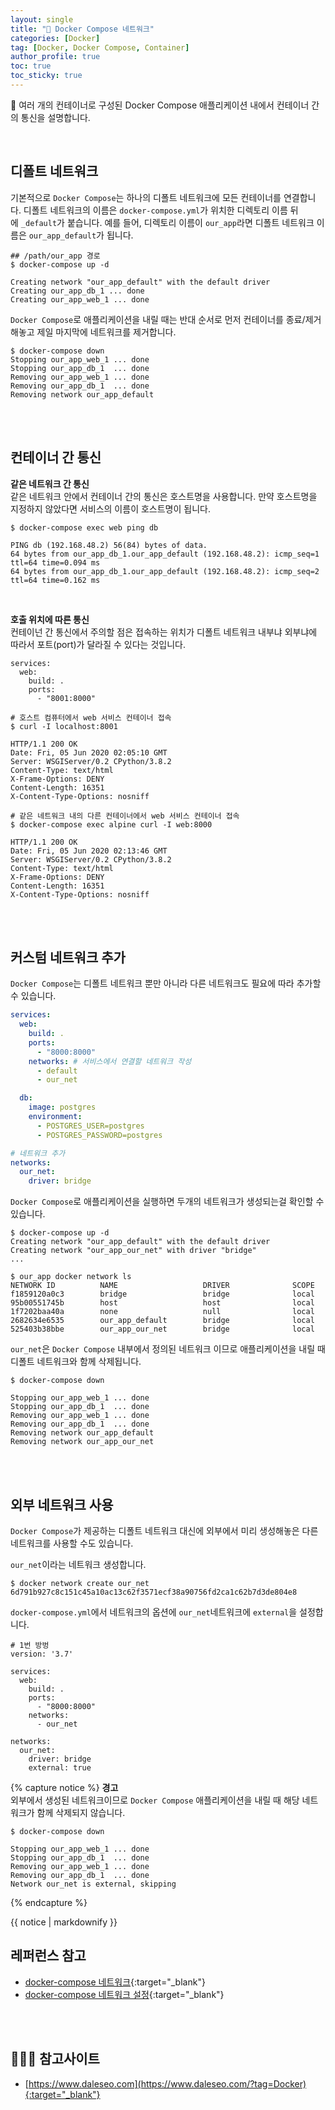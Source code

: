 ```yaml
---
layout: single
title: "🐳 Docker Compose 네트워크"
categories: [Docker]
tag: [Docker, Docker Compose, Container]
author_profile: true
toc: true
toc_sticky: true
---
```


💾 여러 개의 컨테이너로 구성된 Docker Compose 애플리케이션 내에서 컨테이너 간의 통신을 설명합니다.

<br/>

## 디폴트 네트워크
기본적으로 `Docker Compose`는 하나의 디폴트 네트워크에 모든 컨테이너를 연결합니다. 디폴트 네트워크의 이름은 `docker-compose.yml`가 위치한 디렉토리 이름 뒤에 `_default`가 붙습니다. 예를 들어, 디렉토리 이름이 `our_app`라면 디폴트 네트워크 이름은 `our_app_default`가 됩니다.
```shell
## /path/our_app 경로
$ docker-compose up -d

Creating network "our_app_default" with the default driver
Creating our_app_db_1 ... done
Creating our_app_web_1 ... done
```
`Docker Compose`로 애플리케이션을 내릴 때는 반대 순서로 먼저 컨테이너를 종료/제거해놓고 제일 마지막에 네트워크를 제거합니다.
```shell
$ docker-compose down
Stopping our_app_web_1 ... done
Stopping our_app_db_1  ... done
Removing our_app_web_1 ... done
Removing our_app_db_1  ... done
Removing network our_app_default
```
<br/>
<br/>



## 컨테이너 간 통신

**같은 네트워크 간 통신**  
같은 네트워크 안에서 컨테이너 간의 통신은 호스트명을 사용합니다. 만약 호스트명을 지정하지 않았다면 서비스의 이름이 호스트명이 됩니다.
```shell
$ docker-compose exec web ping db

PING db (192.168.48.2) 56(84) bytes of data.
64 bytes from our_app_db_1.our_app_default (192.168.48.2): icmp_seq=1 ttl=64 time=0.094 ms
64 bytes from our_app_db_1.our_app_default (192.168.48.2): icmp_seq=2 ttl=64 time=0.162 ms
```
<br/>

**호출 위치에 따른 통신**  
컨테이넌 간 통신에서 주의할 점은 접속하는 위치가 디폴트 네트워크 내부냐 외부냐에 따라서 포트(port)가 달라질 수 있다는 것입니다.
```shell
services:
  web:
    build: .
    ports:
      - "8001:8000"
```
```shell
# 호스트 컴퓨터에서 web 서비스 컨테이너 접속
$ curl -I localhost:8001

HTTP/1.1 200 OK
Date: Fri, 05 Jun 2020 02:05:10 GMT
Server: WSGIServer/0.2 CPython/3.8.2
Content-Type: text/html
X-Frame-Options: DENY
Content-Length: 16351
X-Content-Type-Options: nosniff
```
```shell
# 같은 네트워크 내의 다른 컨테이너에서 web 서비스 컨테이너 접속
$ docker-compose exec alpine curl -I web:8000

HTTP/1.1 200 OK
Date: Fri, 05 Jun 2020 02:13:46 GMT
Server: WSGIServer/0.2 CPython/3.8.2
Content-Type: text/html
X-Frame-Options: DENY
Content-Length: 16351
X-Content-Type-Options: nosniff
```
<br/>
<br/>



## 커스텀 네트워크 추가
`Docker Compose`는 디폴트 네트워크 뿐만 아니라 다른 네트워크도 필요에 따라 추가할 수 있습니다.
```yaml
services:
  web:
    build: .
    ports:
      - "8000:8000"
    networks: # 서비스에서 연결할 네트워크 작성
      - default
      - our_net

  db:
    image: postgres
    environment:
      - POSTGRES_USER=postgres
      - POSTGRES_PASSWORD=postgres

# 네트워크 추가
networks:
  our_net:
    driver: bridge
```

`Docker Compose`로 애플리케이션을 실행하면 두개의 네트워크가 생성되는걸 확인할 수 있습니다.
```shell
$ docker-compose up -d
Creating network "our_app_default" with the default driver
Creating network "our_app_our_net" with driver "bridge"
...

$ our_app docker network ls
NETWORK ID          NAME                   DRIVER              SCOPE
f1859120a0c3        bridge                 bridge              local
95b00551745b        host                   host                local
1f7202baa40a        none                   null                local
2682634e6535        our_app_default        bridge              local
525403b38bbe        our_app_our_net        bridge              local
```
`our_net`은 `Docker Compose` 내부에서 정의된 네트워크 이므로 애플리케이션을 내릴 때 디폴트 네트워크와 함께 삭제됩니다.
```shell
$ docker-compose down

Stopping our_app_web_1 ... done
Stopping our_app_db_1  ... done
Removing our_app_web_1 ... done
Removing our_app_db_1  ... done
Removing network our_app_default
Removing network our_app_our_net
```
<br/>
<br/>



## 외부 네트워크 사용
`Docker Compose`가 제공하는 디폴트 네트워크 대신에 외부에서 미리 생성해놓은 다른 네트워크를 사용할 수도 있습니다.

`our_net`이라는 네트워크 생성합니다.
```shell
$ docker network create our_net
6d791b927c8c151c45a10ac13c62f3571ecf38a90756fd2ca1c62b7d3de804e8
```
`docker-compose.yml`에서 네트워크의 옵션에 `our_net`네트워크에 `external`을 설정합니다.
```shell
# 1번 방벙
version: '3.7'

services:
  web:
    build: .
    ports:
      - "8000:8000"
    networks:
      - our_net

networks:
  our_net:
    driver: bridge
    external: true
```
{% capture notice %}
**경고**  
외부에서 생성된 네트워크이므로 `Docker Compose` 애플리케이션을 내릴 때 해당 네트워크가 함께 삭제되지 않습니다.
```shell
$ docker-compose down

Stopping our_app_web_1 ... done
Stopping our_app_db_1  ... done
Removing our_app_web_1 ... done
Removing our_app_db_1  ... done
Network our_net is external, skipping
```

{% endcapture %}
<div class="notice--warning">{{ notice | markdownify }}</div>



## 레퍼런스 참고
- [docker-compose 네트워크](https://docs.docker.com/compose/networking/){:target="_blank"}
- [docker-compose 네트워크 설정](https://docs.docker.com/compose/compose-file/#network_mode){:target="_blank"}
<br/>
<br/>


## 🙇🏻‍♂️ 참고사이트
- [https://www.daleseo.com](https://www.daleseo.com/?tag=Docker){:target="_blank"}